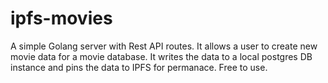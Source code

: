 # ipfs-movies

A simple Golang server with Rest API routes. It allows a user to create new movie data for a movie database. It writes the data to a local postgres DB instance and pins the data to IPFS for permanace. Free to use. 
